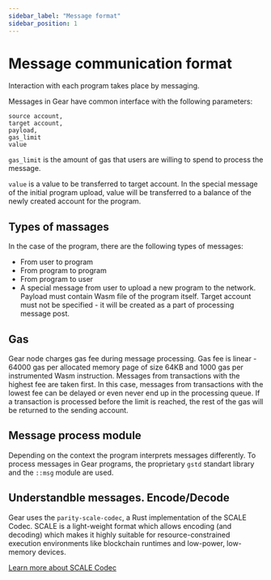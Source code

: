 ```yaml
---
sidebar_label: "Message format"
sidebar_position: 1
---
```


# Message communication format

Interaction with each program takes place by messaging.

Messages in Gear have common interface with the following parameters:

```
source account,
target account,
payload,
gas_limit
value
```

`gas_limit` is the amount of gas that users are willing to spend to process the message.  

`value` is a value to be transferred to target account. In the special message of the initial program upload, value will be transferred to a balance of the newly created account for the program.

## Types of massages

In the case of the program, there are the following types of messages:

- From user to program
- From program to program
- From program to user
- A special message from user to upload a new program to the
network. Payload must contain Wasm file of the program itself. Target account must not be specified - it will be created as a part of processing message post.


## Gas

Gear node charges gas fee during message processing. Gas fee is linear - 64000 gas per allocated memory page of size 64KB and 1000 gas per instrumented Wasm instruction. Messages from transactions with the highest fee are taken first. In this case, messages from transactions with the lowest fee can be delayed or even never end up in the processing queue. If a transaction is processed before the limit is reached, the rest of the gas will be returned to the sending account.

## Message process module

Depending on the context the program interprets messages differently. To process messages in Gear programs, the proprietary `gstd` standart library and the `::msg` module are used.

<!-- TODO describe msg module functions -->

## Understandble messages. Encode/Decode

Gear uses the `parity-scale-codec`, a Rust implementation of the SCALE Codec. SCALE is a light-weight format which allows encoding (and decoding) which makes it highly suitable for resource-constrained execution environments like blockchain runtimes and low-power, low-memory devices. 

[Learn more about SCALE Codec](https://substrate.dev/docs/en/knowledgebase/advanced/codec)

